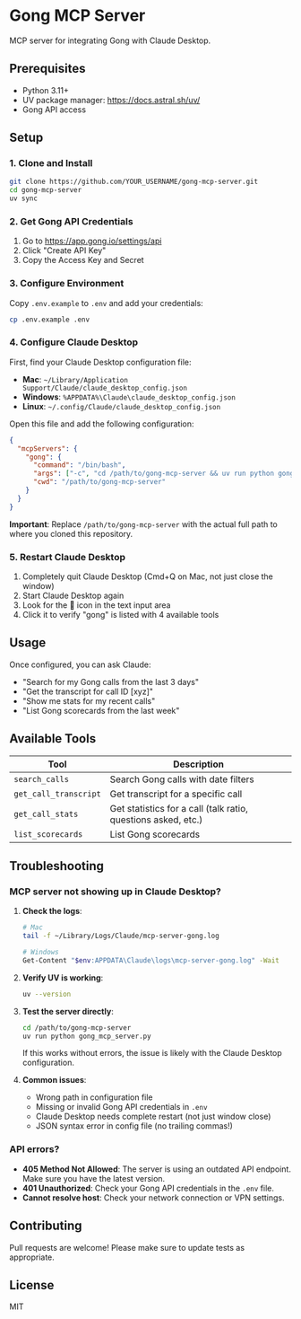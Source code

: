 # Gong MCP Server

MCP server for integrating Gong with Claude Desktop.

## Prerequisites

- Python 3.11+
- UV package manager: https://docs.astral.sh/uv/
- Gong API access

## Setup

### 1. Clone and Install

```bash
git clone https://github.com/YOUR_USERNAME/gong-mcp-server.git
cd gong-mcp-server
uv sync
```

### 2. Get Gong API Credentials

1. Go to https://app.gong.io/settings/api
2. Click "Create API Key"
3. Copy the Access Key and Secret

### 3. Configure Environment

Copy `.env.example` to `.env` and add your credentials:

```bash
cp .env.example .env
```

### 4. Configure Claude Desktop

First, find your Claude Desktop configuration file:

- **Mac**: `~/Library/Application Support/Claude/claude_desktop_config.json`
- **Windows**: `%APPDATA%\Claude\claude_desktop_config.json`
- **Linux**: `~/.config/Claude/claude_desktop_config.json`

Open this file and add the following configuration:

```json
{
  "mcpServers": {
    "gong": {
      "command": "/bin/bash",
      "args": ["-c", "cd /path/to/gong-mcp-server && uv run python gong_mcp_server.py"],
      "cwd": "/path/to/gong-mcp-server"
    }
  }
}
```

**Important**: Replace `/path/to/gong-mcp-server` with the actual full path to where you cloned this repository.

### 5. Restart Claude Desktop

1. Completely quit Claude Desktop (Cmd+Q on Mac, not just close the window)
2. Start Claude Desktop again
3. Look for the 🔌 icon in the text input area
4. Click it to verify "gong" is listed with 4 available tools

## Usage

Once configured, you can ask Claude:

- "Search for my Gong calls from the last 3 days"
- "Get the transcript for call ID [xyz]"
- "Show me stats for my recent calls"
- "List Gong scorecards from the last week"

## Available Tools

| Tool | Description |
|------|-------------|
| `search_calls` | Search Gong calls with date filters |
| `get_call_transcript` | Get transcript for a specific call |
| `get_call_stats` | Get statistics for a call (talk ratio, questions asked, etc.) |
| `list_scorecards` | List Gong scorecards |

## Troubleshooting

### MCP server not showing up in Claude Desktop?

1. **Check the logs**:
   ```bash
   # Mac
   tail -f ~/Library/Logs/Claude/mcp-server-gong.log
   
   # Windows
   Get-Content "$env:APPDATA\Claude\logs\mcp-server-gong.log" -Wait
   ```

2. **Verify UV is working**:
   ```bash
   uv --version
   ```

3. **Test the server directly**:
   ```bash
   cd /path/to/gong-mcp-server
   uv run python gong_mcp_server.py
   ```
   If this works without errors, the issue is likely with the Claude Desktop configuration.

4. **Common issues**:
   - Wrong path in configuration file
   - Missing or invalid Gong API credentials in `.env`
   - Claude Desktop needs complete restart (not just window close)
   - JSON syntax error in config file (no trailing commas!)

### API errors?

- **405 Method Not Allowed**: The server is using an outdated API endpoint. Make sure you have the latest version.
- **401 Unauthorized**: Check your Gong API credentials in the `.env` file.
- **Cannot resolve host**: Check your network connection or VPN settings.

## Contributing

Pull requests are welcome! Please make sure to update tests as appropriate.

## License

MIT